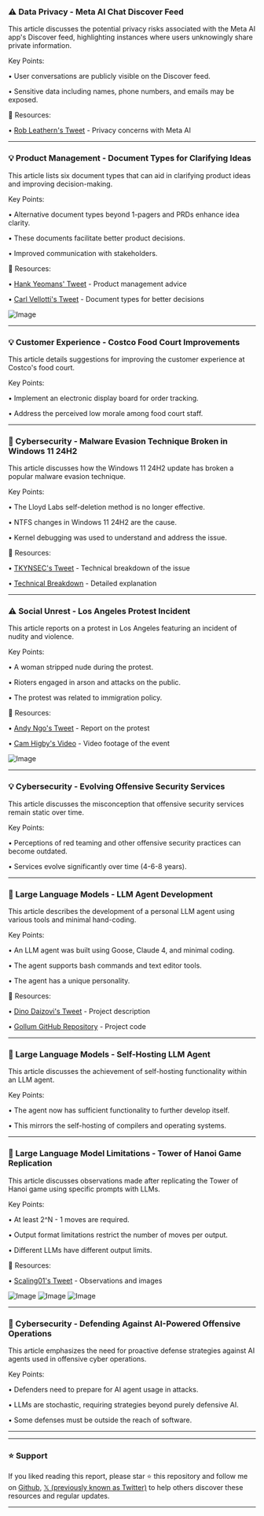 ### ⚠️ Data Privacy - Meta AI Chat Discover Feed

This article discusses the potential privacy risks associated with the Meta AI app's Discover feed, highlighting instances where users unknowingly share private information.

Key Points:

• User conversations are publicly visible on the Discover feed.

• Sensitive data including names, phone numbers, and emails may be exposed.


🔗 Resources:

• [Rob Leathern's Tweet](https://x.com/robleathern/status/1931907632421359983) - Privacy concerns with Meta AI


---
### 💡 Product Management - Document Types for Clarifying Ideas

This article lists six document types that can aid in clarifying product ideas and improving decision-making.

Key Points:

• Alternative document types beyond 1-pagers and PRDs enhance idea clarity.

•  These documents facilitate better product decisions.


• Improved communication with stakeholders.

🔗 Resources:

• [Hank Yeomans' Tweet](https://x.com/HankYeomans) -  Product management advice

• [Carl Vellotti's Tweet](https://x.com/carlvellotti/status/1931014480017985991) -  Document types for better decisions

![Image](https://pbs.twimg.com/media/GsxXb6XaIAAOV2n?format=png&name=small)


---
### 💡 Customer Experience - Costco Food Court Improvements

This article details suggestions for improving the customer experience at Costco's food court.

Key Points:

• Implement an electronic display board for order tracking.

• Address the perceived low morale among food court staff.


---
### 🤖 Cybersecurity - Malware Evasion Technique Broken in Windows 11 24H2

This article discusses how the Windows 11 24H2 update has broken a popular malware evasion technique.

Key Points:

• The Lloyd Labs self-deletion method is no longer effective.

• NTFS changes in Windows 11 24H2 are the cause.

• Kernel debugging was used to understand and address the issue.


🔗 Resources:

• [TKYNSEC's Tweet](https://x.com/TKYNSEC/status/1931835415289594108) - Technical breakdown of the issue

• [Technical Breakdown](https://tkyn.dev/2025-6-8-The-Not-So-Self-Deleting-Executable-on-24h2/) - Detailed explanation


---
### ⚠️ Social Unrest -  Los Angeles Protest Incident

This article reports on a protest in Los Angeles featuring an incident of nudity and violence.

Key Points:

• A woman stripped nude during the protest.

• Rioters engaged in arson and attacks on the public.


• The protest was related to immigration policy.


🔗 Resources:

• [Andy Ngo's Tweet](https://x.com/MrAndyNgo/status/1931877329476927995) - Report on the protest

• [Cam Higby's Video](https://x.com/i/status/1931861514757321075) - Video footage of the event

![Image](https://pbs.twimg.com/amplify_video_thumb/1931860823737344000/img/cJm1LTdXE8xvT5jV.jpg)


---
### 💡 Cybersecurity - Evolving Offensive Security Services

This article discusses the misconception that offensive security services remain static over time.

Key Points:

• Perceptions of red teaming and other offensive security practices can become outdated.

• Services evolve significantly over time (4-6-8 years).

---
### 🚀 Large Language Models - LLM Agent Development

This article describes the development of a personal LLM agent using various tools and minimal hand-coding.

Key Points:

• An LLM agent was built using Goose, Claude 4, and minimal coding.

• The agent supports bash commands and text editor tools.


• The agent has a unique personality.


🔗 Resources:

• [Dino Daizovi's Tweet](https://x.com/dinodaizovi/status/1931814962374271234) - Project description

• [Gollum GitHub Repository](https://github.com/ddz/gollum) - Project code


---
### 🚀 Large Language Models - Self-Hosting LLM Agent

This article discusses the achievement of self-hosting functionality within an LLM agent.

Key Points:

• The agent now has sufficient functionality to further develop itself.

• This mirrors the self-hosting of compilers and operating systems.



---
### 🤖 Large Language Model Limitations - Tower of Hanoi Game Replication

This article discusses observations made after replicating the Tower of Hanoi game using specific prompts with LLMs.

Key Points:

• At least 2^N - 1 moves are required.

• Output format limitations restrict the number of moves per output.


• Different LLMs have different output limits.


🔗 Resources:

• [Scaling01's Tweet](https://x.com/scaling01/status/1931783050511126954) - Observations and images


![Image](https://pbs.twimg.com/media/Gs8HKrvWcAANJM0?format=png&name=small)
![Image](https://pbs.twimg.com/media/Gs8RHpeWEAEhXvA?format=jpg&name=small)
![Image](https://pbs.twimg.com/media/Gszv_LDWMAAT5Zm?format=jpg&name=240x240)


---
### 🤖 Cybersecurity - Defending Against AI-Powered Offensive Operations

This article emphasizes the need for proactive defense strategies against AI agents used in offensive cyber operations.

Key Points:

• Defenders need to prepare for AI agent usage in attacks.

•  LLMs are stochastic, requiring strategies beyond purely defensive AI.

• Some defenses must be outside the reach of software.

---


---

### ⭐️ Support

If you liked reading this report, please star ⭐️ this repository and follow me on [Github](https://github.com/Drix10), [𝕏 (previously known as Twitter)](https://x.com/DRIX_10_) to help others discover these resources and regular updates.

---